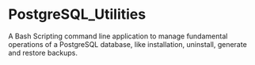 # PostgreSQL_Utilities
A Bash Scripting command line application to manage fundamental operations of a PostgreSQL database, like installation, uninstall, generate and restore backups.
